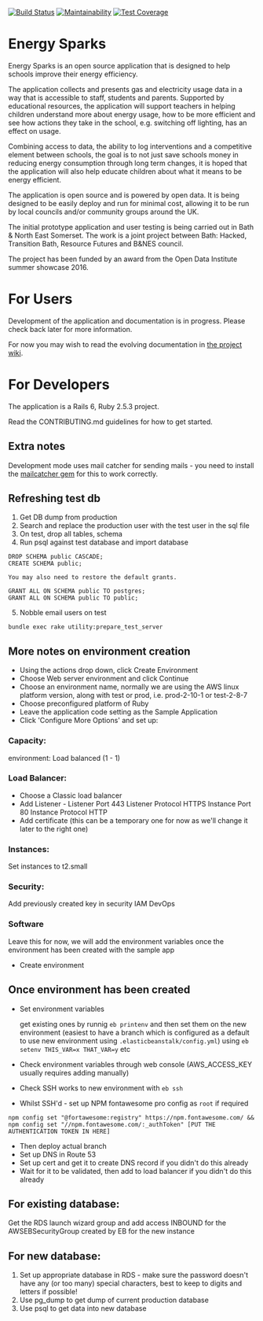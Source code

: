 [![Build Status](https://travis-ci.org/BathHacked/energy-sparks.svg?branch=master)](https://travis-ci.org/BathHacked/energy-sparks)
[![Maintainability](https://api.codeclimate.com/v1/badges/1d4f9219bfa9e5848154/maintainability)](https://codeclimate.com/github/BathHacked/energy-sparks/maintainability)
[![Test Coverage](https://api.codeclimate.com/v1/badges/1d4f9219bfa9e5848154/test_coverage)](https://codeclimate.com/github/BathHacked/energy-sparks/test_coverage)



# Energy Sparks

Energy Sparks is an open source application that is designed to help schools improve their energy efficiency.

The application collects and presents gas and electricity usage data in a way that is accessible to staff, students and parents. Supported by educational resources, the application will support teachers in helping children understand more about energy usage, how to be more efficient and see how actions they take in the school, e.g. switching off lighting, has an effect on usage.

Combining access to data, the ability to log interventions and a competitive element between schools, the goal is to not just save schools money in reducing energy consumption through long term changes, it is hoped that the application will also help educate children about what it means to be energy efficient.

The application is open source and is powered by open data. It is being designed to be easily deploy and run for minimal cost, allowing it to be run by local councils and/or community groups around the UK.

The initial prototype application and user testing is being carried out in Bath & North East Somerset. The work is a joint project between Bath: Hacked, Transition Bath, Resource Futures and B&NES council.

The project has been funded by an award from the Open Data Institute summer showcase 2016.

# For Users

Development of the application and documentation is in progress. Please check back later for more information.

For now you may wish to read the evolving documentation in [the project wiki](https://github.com/BathHacked/energy-sparks/wiki).

# For Developers

The application is a Rails 6, Ruby 2.5.3 project.

Read the CONTRIBUTING.md guidelines for how to get started.

## Extra notes

Development mode uses mail catcher for sending mails - you need to install the [mailcatcher gem](https://github.com/sj26/mailcatcher) for this to work correctly.

## Refreshing test db

1) Get DB dump from production
2) Search and replace the production user with the test user in the sql file
3) On test, drop all tables, schema
4) Run psql against test database and import database

```
DROP SCHEMA public CASCADE;
CREATE SCHEMA public;

You may also need to restore the default grants.

GRANT ALL ON SCHEMA public TO postgres;
GRANT ALL ON SCHEMA public TO public;
```
5) Nobble email users on test
```
bundle exec rake utility:prepare_test_server
```

## More notes on environment creation

* Using the actions drop down, click Create Environment
* Choose Web server environment and click Continue
* Choose an environment name, normally we are using the AWS linux platform version, along with test or prod, i.e. prod-2-10-1 or test-2-8-7
* Choose preconfigured platform of Ruby
* Leave the application code setting as the Sample Application
* Click 'Configure More Options' and set up:

### Capacity:

environment: Load balanced (1 - 1)

### Load Balancer:

  * Choose a Classic load balancer
  * Add Listener - Listener Port 443
                  Listener Protocol HTTPS
                  Instance Port 80
                  Instance Protocol HTTP
  * Add certificate (this can be a temporary one for now as we'll change it later to the right one)

### Instances:

Set instances to t2.small

### Security:

Add previously created key in security IAM DevOps

### Software

Leave this for now, we will add the environment variables once the environment has been created with the sample app

 * Create environment

## Once environment has been created

  * Set environment variables

    get existing ones by runnig ```eb printenv``` and then set them on the new environment (easiest to have a branch which is configured as a default to use new environment using ```.elasticbeanstalk/config.yml```) using ```eb setenv THIS_VAR=x THAT_VAR=y``` etc
  * Check environment variables through web console (AWS_ACCESS_KEY usually requires adding manually)
  * Check SSH works to new environment with ```eb ssh```
  * Whilst SSH'd - set up NPM fontawesome pro config as ```root``` if required

  ```
  npm config set "@fortawesome:registry" https://npm.fontawesome.com/ && npm config set "//npm.fontawesome.com/:_authToken" [PUT THE AUTHENTICATION TOKEN IN HERE]
  ```

  * Then deploy actual branch
  * Set up DNS in Route 53
  * Set up cert and get it to create DNS record if you didn't do this already
  * Wait for it to be validated, then add to load balancer if you didn't do this already

## For existing database:

Get the RDS launch wizard group and add access INBOUND for the AWSEBSecurityGroup created by EB for the new instance

## For new database:

1) Set up appropriate database in RDS - make sure the password doesn't have any (or too many) special characters, best to keep to digits and letters if possible!
2) Use pg_dump to get dump of current production database
3) Use psql to get data into new database

